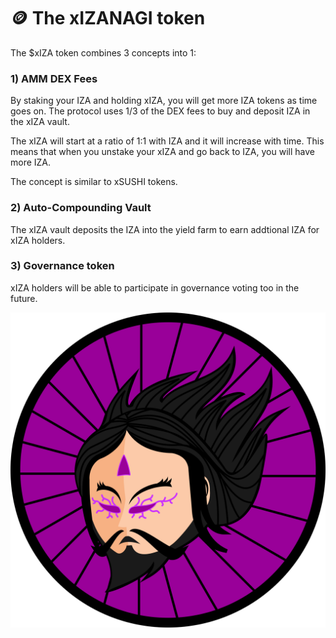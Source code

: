# 🪙 The xIZANAGI token

The $xIZA token combines 3 concepts into 1:

### 1) AMM DEX Fees

By staking your IZA and holding xIZA, you will get more IZA tokens as time goes on. The protocol uses 1/3 of the DEX fees to buy and deposit IZA in the xIZA vault.

The xIZA will start at a ratio of 1:1 with IZA and it will increase with time. This means that when you unstake your xIZA and go back to IZA, you will have more IZA.

The concept is similar to xSUSHI tokens.

### 2) Auto-Compounding Vault

The xIZA vault deposits the IZA into the yield farm to earn addtional IZA for xIZA holders.

### 3) Governance token

xIZA holders will be able to participate in governance voting too in the future.

![](<../.gitbook/assets/Izanagi purple - transparent.png>)
